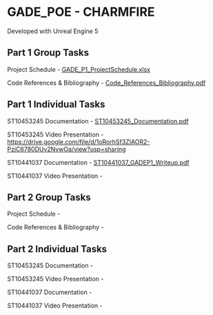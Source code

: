 # GADE_POE - CHARMFIRE
Developed with Unreal Engine 5

Part 1 Group Tasks
-------------------------------------------------------------------------------------------------------------------------------------------------
Project Schedule - [GADE_P1_ProjectSchedule.xlsx](https://github.com/user-attachments/files/22549317/GADE_P1_ProjectSchedule.xlsx)

Code References & Bibliography - [Code_References_Bibliography.pdf](https://github.com/user-attachments/files/22566649/Code_References_Bibliography.pdf)


Part 1 Individual Tasks
------------------------------------------------------------------------------------------------------------------------------------------------
ST10453245 Documentation - [ST10453245_Documentation.pdf](https://github.com/user-attachments/files/22565384/ST10453245_Documentation.pdf)

ST10453245 Video Presentation - https://drive.google.com/file/d/1oRorhSf3ZIAOR2-PzjC6780DUv2NvwOa/view?usp=sharing 


ST10441037 Documentation - [ST10441037_GADEP1_Writeup.pdf](https://github.com/user-attachments/files/22565395/ST10441037_GADEP1_Writeup.pdf)

ST10441037 Video Presentation - 

Part 2 Group Tasks
-------------------------------------------------------------------------------------------------------------------------------------------------
Project Schedule - 

Code References & Bibliography -

Part 2 Individual Tasks
------------------------------------------------------------------------------------------------------------------------------------------------
ST10453245 Documentation - 

ST10453245 Video Presentation - 


ST10441037 Documentation - 

ST10441037 Video Presentation - 
